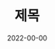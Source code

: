 ---
title:  "제목"
excerpt: "설명"

categories:
  - example
tags:
  - [exam, ple]

toc: true
toc_sticky: true
share: false
related: false
 
date: 2022-00-00
last_modified_at: 2022-00-00

---